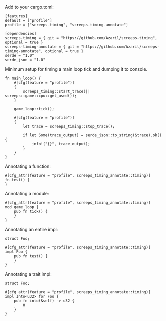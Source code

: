 Add to your cargo.toml:

~~~
[features]
default = ["profile"]
profile = ["screeps-timing", "screeps-timing-annotate"]

[dependencies]
screeps-timing = { git = "https://github.com/Azaril/screeps-timing", optional = true }
screeps-timing-annotate = { git = "https://github.com/Azaril/screeps-timing-annotate", optional = true }
serde = "1.0"
serde_json = "1.0"
~~~

Minimum setup for timing a main loop tick and dumping it to console.

~~~
fn main_loop() {
    #[cfg(feature = "profile")]
    {
        screeps_timing::start_trace(|| screeps::game::cpu::get_used());
    }
    
    game_loop::tick();

    #[cfg(feature = "profile")]
    {
        let trace = screeps_timing::stop_trace();

        if let Some(trace_output) = serde_json::to_string(&trace).ok() {
            info!("{}", trace_output);
        }
    }   
}
~~~

Annotating a function:

~~~
#[cfg_attr(feature = "profile", screeps_timing_annotate::timing)]
fn test() {
}
~~~

Annotating a module:

~~~
#[cfg_attr(feature = "profile", screeps_timing_annotate::timing)]
mod game_loop {
    pub fn tick() {
    }
}
~~~

Annotating an entire impl:

~~~
struct Foo;

#[cfg_attr(feature = "profile", screeps_timing_annotate::timing)]
impl Foo {
    pub fn test() {
    }
}
~~~

Annotating a trait impl:

~~~
struct Foo;

#[cfg_attr(feature = "profile", screeps_timing_annotate::timing)]
impl Into<u32> for Foo {
    pub fn into(&self) -> u32 {
        0
    }
}
~~~